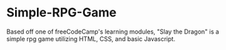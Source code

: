 # Simple-RPG-Game
Based off one of freeCodeCamp's learning modules, "Slay the Dragon" is a simple rpg game utilizing HTML, CSS, and basic Javascript.
